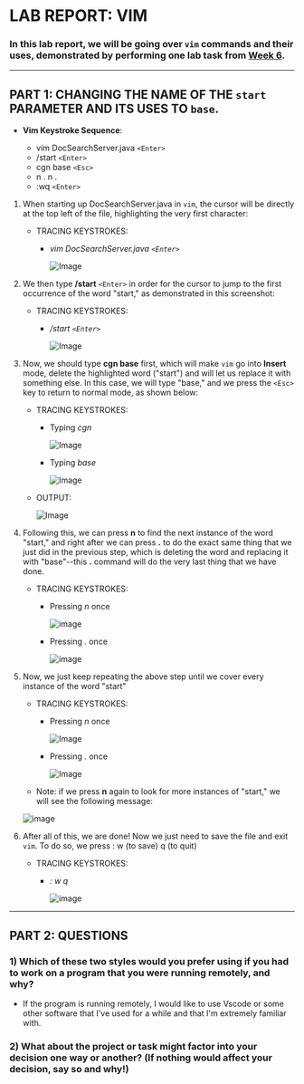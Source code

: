 # **LAB REPORT: VIM**

### In this lab report, we will be going over `vim` commands and their uses, demonstrated by performing one lab task from [Week 6](https://ucsd-cse15l-f22.github.io/week/week6/).

---

## **PART 1: CHANGING THE NAME OF THE `start` PARAMETER AND ITS USES TO `base`**.

- **Vim Keystroke Sequence**: 

    * vim DocSearchServer.java `<Enter>`
    * /start `<Enter>`
    * cgn base `<Esc>`
    * n . n . 
    * :wq `<Enter>`

1) When starting up DocSearchServer.java in `vim`, the cursor will be directly at the top left of the file, highlighting the very first character: 
    * TRACING KEYSTROKES: 
        * *vim* *DocSearchServer.java* *`<Enter>`*

            ![Image](https://user-images.githubusercontent.com/114317681/204490469-2eac285c-3b01-4588-9d35-6e221fc43980.png)

2) We then type **/start** `<Enter>` in order for the cursor to jump to the first occurrence of the word "start," as demonstrated in this screenshot: 
    * TRACING KEYSTROKES: 
        * */start* *`<Enter>`*

            ![Image](https://user-images.githubusercontent.com/114317681/204491625-219bb345-a4cd-46d1-9790-0db0f7da5265.png)

3) Now, we should type **cgn base** first, which will make `vim` go into **Insert** mode, delete the highlighted word ("start") and will let us replace it with something else. In this case, we will type "base," and we press the `<Esc>` key to return to normal mode, as shown below: 

    * TRACING KEYSTROKES: 
        * Typing *cgn*

            ![Image](https://user-images.githubusercontent.com/114317681/204494748-29039b2d-a868-4e73-bff9-fecd194937a7.png)
    
        * Typing *base*

            ![Image](https://user-images.githubusercontent.com/114317681/204495034-51721288-a92f-4e79-9e1c-c10bf80ae801.png)

    * OUTPUT: 

        ![Image](https://user-images.githubusercontent.com/114317681/204495034-51721288-a92f-4e79-9e1c-c10bf80ae801.png)

4) Following this, we can press **n** to find the next instance of the word "start," and right after we can press **.** to do the exact same thing that we just did in the previous step, which is deleting the word and replacing it with "base"--this **.** command will do the very last thing that we have done. 

    * TRACING KEYSTROKES: 

        * Pressing *n* once

            ![image](https://user-images.githubusercontent.com/114317681/204497002-752c12b1-8d42-4014-ba53-e1afe4db07c0.png)

        * Pressing *.* once 

            ![image](https://user-images.githubusercontent.com/114317681/204497449-613d9ab0-5f10-4a04-b24f-616847a274e4.png)


5) Now, we just keep repeating the above step until we cover every instance of the word "start"

    * TRACING KEYSTROKES: 
    
        * Pressing *n* once

            ![Image](https://user-images.githubusercontent.com/114317681/204497790-df618d5b-7b7a-47bb-98d7-b07d96521600.png)

        * Pressing *.* once

            ![Image](https://user-images.githubusercontent.com/114317681/204497870-5e1ece23-2a58-4abc-b348-7bf07d6b4182.png)

    * Note: if we press **n** again to look for more instances of "start," we will see the following message: 

    ![image](https://user-images.githubusercontent.com/114317681/204498608-4ccd42d1-ea61-4e9e-b17b-5b2d6c9f590d.png)


6) After all of this, we are done! Now we just need to save the file and exit `vim`. To do so, we press : w (to save) q (to quit)

    * TRACING KEYSTROKES:
        * *:* *w* *q*

            ![image](https://user-images.githubusercontent.com/114317681/204499580-eddb6e39-7636-4aec-8b96-dccd5ede9068.png)
---

## **PART 2: QUESTIONS** 

### 1) Which of these two styles would you prefer using if you had to work on a program that you were running remotely, and why?

- If the program is running remotely, I would like to use Vscode or some other software that I've used for a while and that I'm extremely familiar with. 


### 2) What about the project or task might factor into your decision one way or another? (If nothing would affect your decision, say so and why!)
